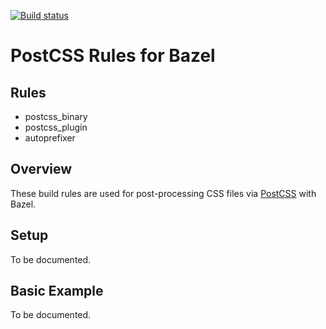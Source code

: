[![Build status](https://badge.buildkite.com/bc5333505517af47aba68c0c464f17a8e596338b742e6df295.svg)](https://buildkite.com/bazel/rules-postcss)

# PostCSS Rules for Bazel

## Rules

*   postcss_binary
*   postcss_plugin
*   autoprefixer

## Overview

These build rules are used for post-processing CSS files via [PostCSS][postcss]
with Bazel.

[postcss]: https://postcss.org

## Setup

To be documented.

## Basic Example

To be documented.
